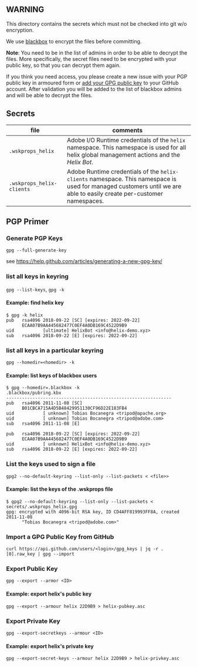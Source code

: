 ## WARNING

This directory contains the secrets which must not be checked into git w/o encryption.

We use [blackbox](https://github.com/StackExchange/blackbox) to encrypt the files before
committing.

**Note**: You need to be in the list of admins in order to be able to decrypt the files.
More specifically, the secret files need to be encrypted with your public key, so that
you can decrypt them again. 

If you think you need access, you please create a new issue with your PGP public key in armoured 
form or [add your GPG public key](https://help.github.com/en/articles/adding-a-new-gpg-key-to-your-github-account) to your GitHub account.
After validation you will be added to the list of blackbox admins and will be able to decrypt the files. 

## Secrets

| file              | comments |
|-------------------|----------|
| `.wskprops_helix` | Adobe I/O Runtime credentials of the `helix` namespace. This namespace is used for all helix global management actions and the _Helix Bot_. |
| `.wskprops_helix-clients` | Adobe Runtime credentials of the `helix-clients` namespace. This namespace is used for managed customers until we are able to easily create per-customer namespaces.

## PGP Primer

### Generate PGP Keys

`gpg --full-generate-key`

see https://help.github.com/articles/generating-a-new-gpg-key/ 


### list all keys in keyring

`gpg --list-keys`, `gpg -k`

#### Example: find helix key

```
$ gpg -k helix
pub   rsa4096 2018-09-22 [SC] [expires: 2022-09-22]
      ECAA07B9AA445682477C0EF4A0DB169C4522D9B9
uid           [ultimate] HelixBot <info@helix-demo.xyz>
sub   rsa4096 2018-09-22 [E] [expires: 2022-09-22]
```

### list all keys in a particular keyring

`gpg --homedir=<homedir> -k`

#### Example: list keys of blackbox users

```
$ gpg --homedir=.blackbox -k
.blackbox/pubring.kbx
---------------------------------------------------------------
pub   rsa4096 2011-11-08 [SC]
      B01CBCA715A4D5B48429951130CF96D22E183FB4
uid           [ unknown] Tobias Bocanegra <tripod@apache.org>
uid           [ unknown] Tobias Bocanegra <tripod@adobe.com>
sub   rsa4096 2011-11-08 [E]

pub   rsa4096 2018-09-22 [SC] [expires: 2022-09-22]
      ECAA07B9AA445682477C0EF4A0DB169C4522D9B9
uid           [ unknown] HelixBot <info@helix-demo.xyz>
sub   rsa4096 2018-09-22 [E] [expires: 2022-09-22]
```

### List the keys used to sign a file

`gpg2 --no-default-keyring --list-only --list-packets < <file>>`

#### Example: list the keys of the .wskprops file

```
$ gpg2 --no-default-keyring --list-only --list-packets < secrets/.wskprops_helix.gpg
gpg: encrypted with 4096-bit RSA key, ID CD4AFF819993FF8A, created 2011-11-08
      "Tobias Bocanegra <tripod@adobe.com>"
```

### Import a GPG Public Key from GitHub

```
curl https://api.github.com/users/<login>/gpg_keys | jq -r .[0].raw_key | gpg --import
```

### Export Public Key

`gpg --export --armor <ID>`

#### Example: export helix's public key

```
gpg --export --armour helix 22D9B9 > helix-pubkey.asc

```

### Export Private Key

`gpg --export-secretkeys --armour <ID>`

#### Example: export helix's private key

```
gpg --export-secret-keys --armour helix 22D9B9 > helix-privkey.asc

```